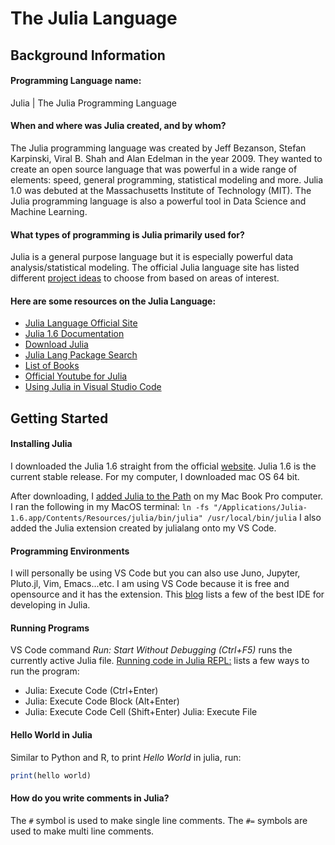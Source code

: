# The Julia Language
## Background Information

#### Programming Language name:

Julia | The Julia Programming Language

#### When and where was Julia created, and by whom?

The Julia programming language was created by  Jeff Bezanson, Stefan Karpinski, Viral B. Shah and Alan Edelman in the year 2009. They wanted to create an open source language that was powerful in a wide range of elements: speed, general programming, statistical modeling and more. Julia 1.0 was debuted at the Massachusetts Institute of Technology (MIT). The Julia programming language is also a powerful tool in Data Science and Machine Learning. 

#### What types of programming is Julia primarily used for?

Julia is a general purpose language but it is especially powerful data analysis/statistical modeling. The official Julia language site has listed different [project ideas](https://julialang.org/jsoc/projects/) to choose from based on areas of interest. 

#### Here are some resources on the Julia Language:

- [Julia Language Official Site](https://julialang.org)
- [Julia 1.6 Documentation](https://docs.julialang.org/en/v1/)
- [Download Julia](https://julialang.org/downloads/)
- [Julia Lang Package Search](https://juliahub.com/ui/Packages)
- [List of Books](https://julialang.org/learning/books/)
- [Official Youtube for Julia](https://www.youtube.com/user/JuliaLanguage)
- [Using Julia in Visual Studio Code](https://code.visualstudio.com/docs/languages/julia) 


## Getting Started


#### Installing Julia

I downloaded the Julia 1.6 straight from the official [website](https://julialang.org/downloads/). Julia 1.6 is the current stable release. For my computer, I downloaded mac OS 64 bit. 

After downloading, I [added Julia to the Path](https://discourse.julialang.org/t/hi-trying-to-add-julia-to-the-path-on-my-mac-book-pro/24369/4) on my Mac Book Pro computer. 
I ran the following in my MacOS terminal:
`ln -fs "/Applications/Julia-1.6.app/Contents/Resources/julia/bin/julia" /usr/local/bin/julia`
I also added the Julia extension created by julialang onto my VS Code.

#### Programming Environments

I will personally be using VS Code but you can also use Juno, Jupyter, Pluto.jl, Vim, Emacs...etc. I am using VS Code because it is free and opensource and it has the extension.
This [blog](https://blog.devgenius.io/what-is-the-best-ide-for-developing-in-the-programming-language-julia-484c913f07bc) lists a few of the best IDE for developing in Julia. 

#### Running Programs

VS Code command *Run: Start Without Debugging (Ctrl+F5)* runs the currently active Julia file.
[Running code in Julia REPL:](https://www.julia-vscode.org/docs/stable/userguide/runningcode/) lists a few ways to run the program:
- Julia: Execute Code (Ctrl+Enter)
- Julia: Execute Code Block (Alt+Enter)
- Julia: Execute Code Cell (Shift+Enter)
Julia: Execute File

#### Hello World in Julia

Similar to Python and R, to print *Hello World* in julia, run:

```julia
print(hello world)
```

#### How do you write comments in Julia?

The `#` symbol is used to make single line comments. The `#=` symbols are used to make multi line comments. 
